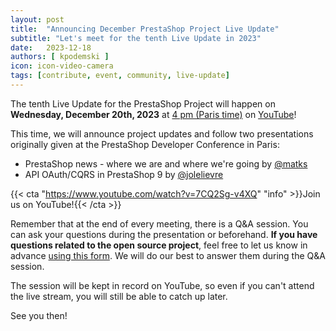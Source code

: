 ```yaml
---
layout: post
title:  "Announcing December PrestaShop Project Live Update"
subtitle: "Let's meet for the tenth Live Update in 2023"
date:   2023-12-18
authors: [ kpodemski ]
icon: icon-video-camera
tags: [contribute, event, community, live-update]
---
```


The tenth Live Update for the PrestaShop Project will happen on **Wednesday, December 20th, 2023** at [4 pm (Paris time)](https://time.is/1600_20_Dec_2023_in_Paris) on [YouTube](https://www.youtube.com/watch?v=7CQ2Sg-v4XQ)!

This time, we will announce project updates and follow two presentations originally given at the PrestaShop Developer Conference in Paris:

- PrestaShop news - where we are and where we're going by [@matks](https://github.com/matks)
- API OAuth/CQRS in PrestaShop 9 by [@jolelievre](https://github.com/jolelievre)

{{< cta "https://www.youtube.com/watch?v=7CQ2Sg-v4XQ" "info" >}}Join us on YouTube!{{< /cta >}} 

Remember that at the end of every meeting, there is a Q&A session. You can ask your questions during the presentation or beforehand.
**If you have questions related to the open source project**, feel free to let us know in advance [using this form](https://forms.gle/FWazuZnXBtFPauFZ7). We will do our best to answer them during the Q&A session.

The session will be kept in record on YouTube, so even if you can't attend the live stream, you will still be able to catch up later.

See you then!
